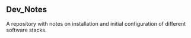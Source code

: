 Dev_Notes
--
A repository with notes on installation and initial configuration of different software stacks.    
